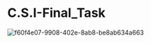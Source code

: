 # C.S.I-Final_Task
![f60f4e07-9908-402e-8ab8-be8ab634a663](https://user-images.githubusercontent.com/65852995/137551007-4d6fcc55-0bae-4196-8e0e-6f24f42360ea.jpg)
